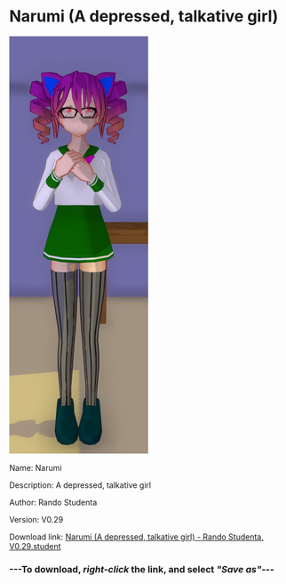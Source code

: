 # Narumi (A depressed, talkative girl)

<img src = "https://raw.githubusercontent.com/Arbiter1223/Daigaku-Gurashi-Custom-Students/master/Students/Files/Narumi%20(A%20depressed%2C%20talkative%20girl).png">

Name: Narumi

Description: A depressed, talkative girl

Author: Rando Studenta

Version: V0.29

Download link: <a href="https://raw.githubusercontent.com/Arbiter1223/Daigaku-Gurashi-Custom-Students/master/Students/Files/Narumi%20(A%20depressed%2C%20talkative%20girl)%20-%20Rando%20Studenta%2C%20V0.29.student">Narumi (A depressed, talkative girl) - Rando Studenta, V0.29.student</a>

### ---**To download, _right-click_ the link, and select _"Save as"_**---
